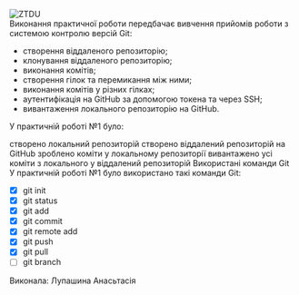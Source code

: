 ![ZTDU](https://media.ztu.edu.ua/wp-content/uploads/2020/02/Group-6-1-1536x465.png)  
Виконання практичної роботи передбачає вивчення прийомів роботи з системою контролю версій Git:
 - створення віддаленого репозиторію;
 - клонування віддаленого репозиторію;
 - виконання комітів;
 - створення гілок та перемикання між ними;
 - виконання комітів у різних гілках;
 - аутентифікація на GitHub за допомогою токена та через SSH;
 - вивантаження локального репозиторію на GitHub.

У практичній роботі №1 було:

створено локальний репозиторій
створено віддалений репозиторій на GitHub
зроблено коміти у локальному репозиторії
вивантажено усі коміти з локального у віддалений репозиторій
Використані команди Git  
У практичній роботі №1 було використано такі команди Git:
 - [x] git init
 - [x] git status
 - [x] git add
 - [x] git commit
 - [x] git remote add
 - [x] git push
 - [x] git pull
 - [ ] git branch

Виконала: Лупашина Анасьтасія
